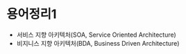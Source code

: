 # 용어정리1

- 서비스 지향 아키텍처(SOA, Service Oriented Architecture) 
- 비지니스 지향 아키텍처(BDA, Business Driven Architecture) 